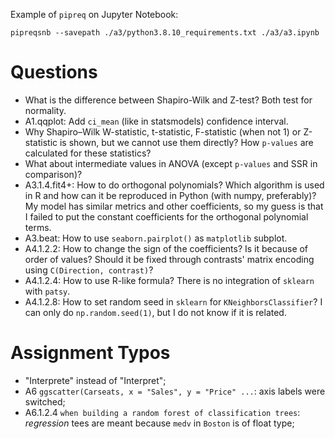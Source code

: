Example of `pipreq` on Jupyter Notebook:
```shell
pipreqsnb --savepath ./a3/python3.8.10_requirements.txt ./a3/a3.ipynb
```
# Questions
- What is the difference between Shapiro-Wilk and Z-test? Both test for normality.
- A1.qqplot: Add `ci_mean` (like in statsmodels) confidence interval.
- Why Shapiro–Wilk W-statistic, t-statistic, F-statistic (when not 1) or Z-statistic is shown, but we cannot use them directly? How `p-values` are calculated for these statistics?
- What about intermediate values in ANOVA (except `p-values` and SSR in comparison)?
- A3.1.4.fit4+: How to do orthogonal polynomials? Which algorithm is used in R and how can it be reproduced in Python (with numpy, preferably)? My model has similar metrics and other coefficients, so my guess is that I failed to put the constant coefficients for the orthogonal polynomial terms.
- A3.beat: How to use `seaborn.pairplot()` as `matplotlib` subplot.
- A4.1.2.2: How to change the sign of the coefficients? Is it because of order of values? Should it be fixed through contrasts' matrix encoding using `C(Direction, contrast)`?
- A4.1.2.4: How to use R-like formula? There is no integration of `sklearn` with `patsy`.
- A4.1.2.8: How to set random seed in `sklearn` for `KNeighborsClassifier`? I can only do `np.random.seed(1)`, but I do not know if it is related.

# Assignment Typos
- "Interprete" instead of "Interpret";
- A6 `ggscatter(Carseats, x = "Sales", y = "Price" ...`: axis labels were switched;
- A6.1.2.4 `when building a random forest of classification trees`: _regression_ tees are meant because `medv` in `Boston` is of float type;
